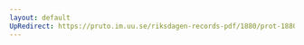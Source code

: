 ```yaml
---
layout: default
UpRedirect: https://pruto.im.uu.se/riksdagen-records-pdf/1880/prot-1880--ak--029/prot-1880--ak--029_020.pdf
---
```


